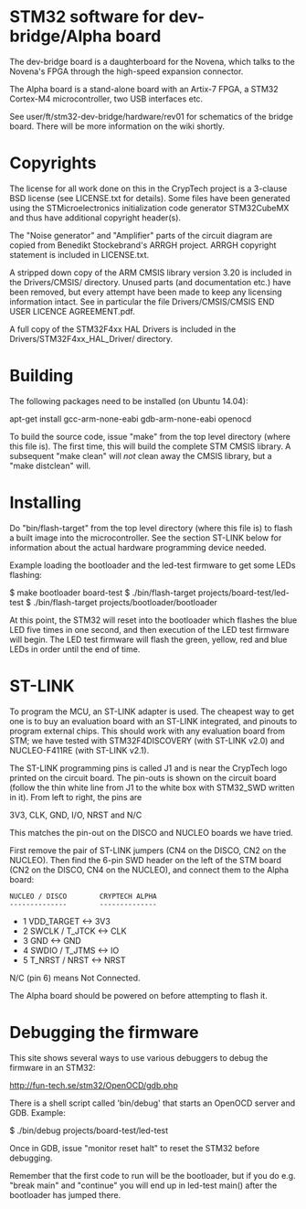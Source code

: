 STM32 software for dev-bridge/Alpha board
=========================================

The dev-bridge board is a daughterboard for the Novena, which talks to the
Novena's FPGA through the high-speed expansion connector.

The Alpha board is a stand-alone board with an Artix-7 FPGA, a STM32 Cortex-M4
microcontroller, two USB interfaces etc.

See user/ft/stm32-dev-bridge/hardware/rev01 for schematics of the bridge
board. There will be more information on the wiki shortly.


Copyrights
==========

The license for all work done on this in the CrypTech project is a
3-clause BSD license (see LICENSE.txt for details). Some files have
been generated using the STMicroelectronics initialization code
generator STM32CubeMX and thus have additional copyright header(s).

The "Noise generator" and "Amplifier" parts of the circuit diagram are
copied from Benedikt Stockebrand's ARRGH project. ARRGH copyright
statement is included in LICENSE.txt.

A stripped down copy of the ARM CMSIS library version 3.20 is included
in the Drivers/CMSIS/ directory. Unused parts (and documentation etc.)
have been removed, but every attempt have been made to keep any
licensing information intact. See in particular the file
Drivers/CMSIS/CMSIS END USER LICENCE AGREEMENT.pdf.

A full copy of the STM32F4xx HAL Drivers is included in the
Drivers/STM32F4xx_HAL_Driver/ directory.


Building
========

The following packages need to be installed (on Ubuntu 14.04):

  apt-get install gcc-arm-none-eabi gdb-arm-none-eabi openocd

To build the source code, issue "make" from the top level directory
(where this file is). The first time, this will build the complete STM
CMSIS library. A subsequent "make clean" will *not* clean away the CMSIS
library, but a "make distclean" will.


Installing
==========

Do "bin/flash-target" from the top level directory (where this file is)
to flash a built image into the microcontroller. See the section ST-LINK
below for information about the actual hardware programming device needed.

Example loading the bootloader and the led-test firmware to get some LEDs
flashing:

  $ make bootloader board-test
  $ ./bin/flash-target projects/board-test/led-test
  $ ./bin/flash-target projects/bootloader/bootloader

At this point, the STM32 will reset into the bootloader which flashes the
blue LED five times in one second, and then execution of the LED test
firmware will begin. The LED test firmware will flash the green, yellow,
red and blue LEDs in order until the end of time.


ST-LINK
=======
To program the MCU, an ST-LINK adapter is used. The cheapest way to get
one is to buy an evaluation board with an ST-LINK integrated, and pinouts
to program external chips. This should work with any evaluation board from
STM; we have tested with STM32F4DISCOVERY (with ST-LINK v2.0) and
NUCLEO-F411RE (with ST-LINK v2.1).

The ST-LINK programming pins is called J1 and is near the CrypTech logo
printed on the circuit board. The pin-outs is shown on the circuit board
(follow the thin white line from J1 to the white box with STM32_SWD
written in it). From left to right, the pins are

  3V3, CLK, GND, I/O, NRST and N/C

This matches the pin-out on the DISCO and NUCLEO boards we have tried.

First remove the pair of ST-LINK jumpers (CN4 on the DISCO, CN2 on the
NUCLEO). Then find the 6-pin SWD header on the left of the STM board (CN2
on the DISCO, CN4 on the NUCLEO), and connect them to the Alpha board:

    NUCLEO / DISCO        CRYPTECH ALPHA
    --------------        --------------
* 1 VDD_TARGET        <-> 3V3
* 2 SWCLK / T_JTCK    <-> CLK
* 3 GND               <-> GND
* 4 SWDIO / T_JTMS    <-> IO
* 5 T_NRST / NRST     <-> NRST

N/C (pin 6) means Not Connected.

The Alpha board should be powered on before attempting to flash it.


Debugging the firmware
======================

This site shows several ways to use various debuggers to debug the
firmware in an STM32:

  http://fun-tech.se/stm32/OpenOCD/gdb.php

There is a shell script called 'bin/debug' that starts an OpenOCD server
and GDB. Example:

  $ ./bin/debug projects/board-test/led-test

Once in GDB, issue "monitor reset halt" to reset the STM32 before debugging.

Remember that the first code to run will be the bootloader, but if you do
e.g. "break main" and "continue" you will end up in led-test main() after
the bootloader has jumped there.
